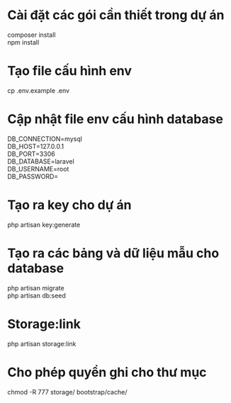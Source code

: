 # Cài đặt các gói cần thiết trong dự án
composer install<br>
npm install

# Tạo file cấu hình env
cp .env.example .env

# Cập nhật file env cấu hình database
DB_CONNECTION=mysql<br>
DB_HOST=127.0.0.1<br>
DB_PORT=3306<br>
DB_DATABASE=laravel<br>
DB_USERNAME=root<br>
DB_PASSWORD=

# Tạo ra key cho dự án
php artisan key:generate

# Tạo ra các bảng và dữ liệu mẫu cho database
php artisan migrate<br>
php artisan db:seed

# Storage:link
php artisan storage:link

# Cho phép quyền ghi cho thư mục
chmod -R 777 storage/ bootstrap/cache/
